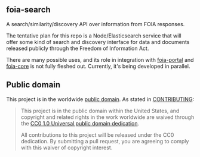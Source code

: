 ## foia-search

A search/similarity/discovery API over information from FOIA responses.

The tentative plan for this repo is a Node/Elasticsearch service that will offer some kind of search and discovery interface for data and documents released publicly through the Freedom of Information Act.

There are many possible uses, and its role in integration with [foia-portal](https://github.com/18f/foia-portal) and [foia-core](https://github.com/18f/foia-core) is not fully fleshed out. Currently, it's being developed in parallel.

## Public domain

This project is in the worldwide [public domain](LICENSE.md). As stated in [CONTRIBUTING](CONTRIBUTING.md):

> This project is in the public domain within the United States, and copyright and related rights in the work worldwide are waived through the [CC0 1.0 Universal public domain dedication](https://creativecommons.org/publicdomain/zero/1.0/).
>
> All contributions to this project will be released under the CC0 dedication. By submitting a pull request, you are agreeing to comply with this waiver of copyright interest.
